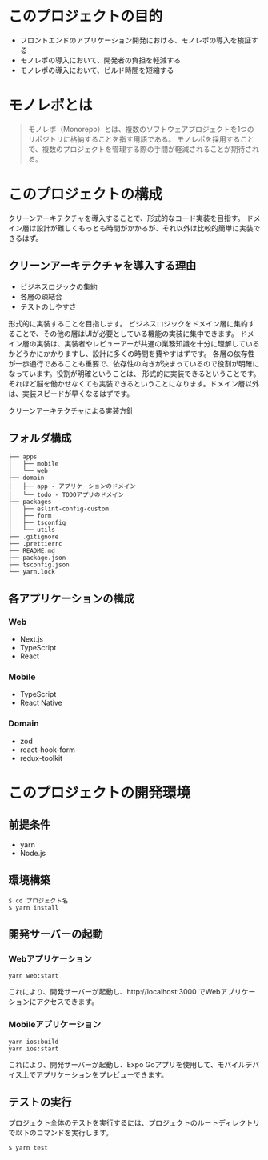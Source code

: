 # このプロジェクトの目的

- フロントエンドのアプリケーション開発における、モノレポの導入を検証する
- モノレポの導入において、開発者の負担を軽減する
- モノレポの導入において、ビルド時間を短縮する

# モノレポとは

> モノレポ（Monorepo）とは、複数のソフトウェアプロジェクトを1つのリポジトリに格納することを指す用語である。
> モノレポを採用することで、複数のプロジェクトを管理する際の手間が軽減されることが期待される。

# このプロジェクトの構成

クリーンアーキテクチャを導入することで、形式的なコード実装を目指す。
ドメイン層は設計が難しくもっとも時間がかかるが、それ以外は比較的簡単に実装できるはず。

## クリーンアーキテクチャを導入する理由
- ビジネスロジックの集約
- 各層の疎結合
- テストのしやすさ

形式的に実装することを目指します。
ビジネスロジックをドメイン層に集約することで、その他の層はUIが必要としている機能の実装に集中できます。
ドメイン層の実装は、実装者やレビューアーが共通の業務知識を十分に理解しているかどうかにかかりますし、設計に多くの時間を費やすはずです。
各層の依存性が一歩通行であることも重要で、依存性の向きが決まっているので役割が明確になっています。役割が明確ということは、 形式的に実装できるということです。それほど脳を働かせなくても実装できるということになります。ドメイン層以外は、実装スピードが早くなるはずです。

[クリーンアーキテクチャによる実装方針](https://github.com/gunubin/turbo-rn-nextjs/wiki/%E3%82%A2%E3%83%BC%E3%82%AD%E3%83%86%E3%82%AF%E3%83%81%E3%83%A3)


## フォルダ構成

```
├── apps
│   ├── mobile
│   └── web
├── domain 
│   ├── app - アプリケーションのドメイン
│   └── todo - TODOアプリのドメイン
├── packages
│   ├── eslint-config-custom
│   ├── form
│   ├── tsconfig
│   └── utils
├── .gitignore
├── .prettierrc
├── README.md
├── package.json
├── tsconfig.json
└── yarn.lock
```

## 各アプリケーションの構成

### Web

- Next.js
- TypeScript
- React

### Mobile

- TypeScript
- React Native
 
### Domain

- zod
- react-hook-form
- redux-toolkit

# このプロジェクトの開発環境

## 前提条件

- yarn
- Node.js

## 環境構築

```shell
$ cd プロジェクト名
$ yarn install
```

## 開発サーバーの起動

### Webアプリケーション

```shell
yarn web:start
```
これにより、開発サーバーが起動し、http://localhost:3000 でWebアプリケーションにアクセスできます。

### Mobileアプリケーション
```shell
yarn ios:build
yarn ios:start
```
これにより、開発サーバーが起動し、Expo Goアプリを使用して、モバイルデバイス上でアプリケーションをプレビューできます。

## テストの実行
プロジェクト全体のテストを実行するには、プロジェクトのルートディレクトリで以下のコマンドを実行します。

```shell
$ yarn test
```
